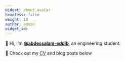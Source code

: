 ```yaml
---
widget: about.avatar
headless: false
weight: 10
author: admin
widget_id: ‎
---
```

 👋 Hi, I’m **[@abdessalam-eddib](https://fr.linkedin.com/in/abdessalam-ed-dib)**, an engineering student.

👀 Check out my [CV](/about/) and blog posts below
